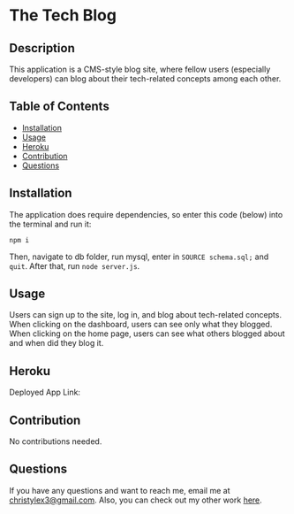 # The Tech Blog

## Description

This application is a CMS-style blog site, where fellow users (especially developers) can blog about their tech-related concepts among each other.

## Table of Contents

* [Installation](#installation)
* [Usage](#usage)
* [Heroku](#heroku)
* [Contribution](#contribution)
* [Questions](#questions)

## Installation

The application does require dependencies, so enter this code (below) into the terminal and run it:
```
npm i
```
Then, navigate to db folder, run mysql, enter in `SOURCE schema.sql;` and `quit`. After that, run `node server.js`.

## Usage

Users can sign up to the site, log in, and blog about tech-related concepts. When clicking on the dashboard, users can see only what they blogged. When clicking on the home page, users can see what others blogged about and when did they blog it.

## Heroku

Deployed App Link: 

## Contribution

No contributions needed.


## Questions

If you have any questions and want to reach me, email me at <christylex3@gmail.com>. Also, you can check out my other work [here](https://github.com/christylex3).